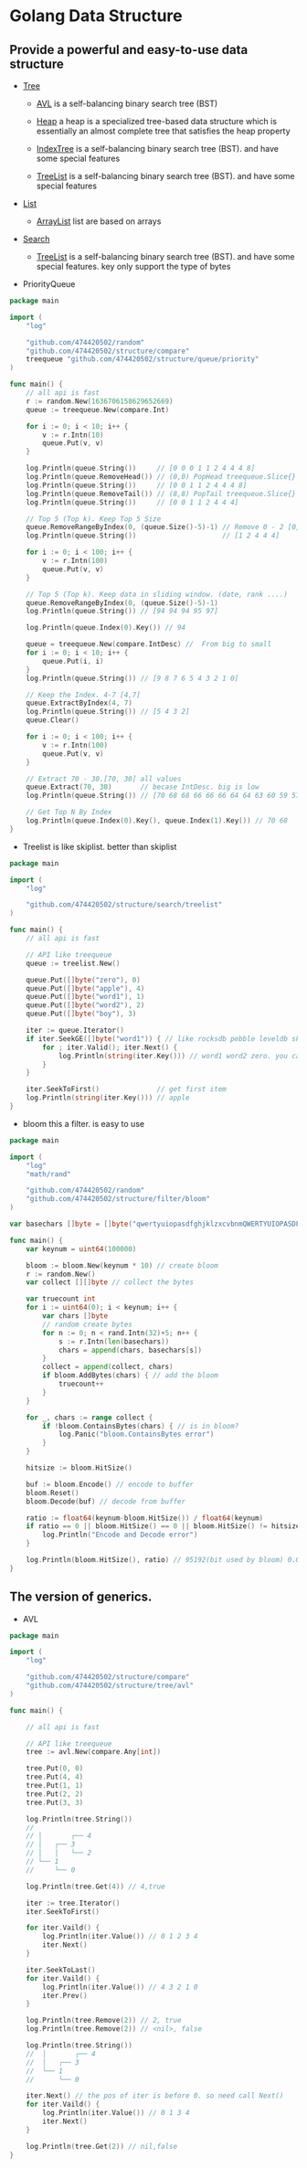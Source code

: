 # Golang Data Structure

## Provide a powerful and easy-to-use data structure

- [Tree](./tree)

	- [AVL](./tree/avl/doc.md) is a self-balancing binary search tree (BST)

	- [Heap](./tree/heap/doc.md)  a heap is a specialized tree-based data structure which is essentially an almost complete tree that satisfies the heap property

	- [IndexTree](./tree/indextree/doc.md)  is a self-balancing binary search tree (BST). and have some special features

	- [TreeList](./tree/treelist/doc.md)  is a self-balancing binary search tree (BST). and have some special features 

- [List](./list)

	- [ArrayList](./list/array_list/doc.md)  list are based on arrays 

- [Search](./search)
	- [TreeList](./search/treelist/doc.md) is a self-balancing binary search tree (BST). and have some special features. key only support the type of bytes 
	
* PriorityQueue

```go
package main

import (
	"log"

	"github.com/474420502/random"
	"github.com/474420502/structure/compare"
	treequeue "github.com/474420502/structure/queue/priority"
)

func main() {
	// all api is fast
	r := random.New(1636706158629652669)
	queue := treequeue.New(compare.Int)

	for i := 0; i < 10; i++ {
		v := r.Intn(10)
		queue.Put(v, v)
	}

	log.Println(queue.String())     // [0 0 0 1 1 2 4 4 4 8]
	log.Println(queue.RemoveHead()) // (0,0) PopHead treequeue.Slice{} Key = 0 Value = 0
	log.Println(queue.String())     // [0 0 1 1 2 4 4 4 8]
	log.Println(queue.RemoveTail()) // (8,8) PopTail treequeue.Slice{} Key = 8 Value = 8
	log.Println(queue.String())     // [0 0 1 1 2 4 4 4]

	// Top 5 (Top k). Keep Top 5 Size
	queue.RemoveRangeByIndex(0, (queue.Size()-5)-1) // Remove 0 - 2 [0,2]
	log.Println(queue.String())                     // [1 2 4 4 4]

	for i := 0; i < 100; i++ {
		v := r.Intn(100)
		queue.Put(v, v)
	}

	// Top 5 (Top k). Keep data in sliding window. (date, rank ....)
	queue.RemoveRangeByIndex(0, (queue.Size()-5)-1)
	log.Println(queue.String()) // [94 94 94 95 97]

	log.Println(queue.Index(0).Key()) // 94

	queue = treequeue.New(compare.IntDesc) //  From big to small
	for i := 0; i < 10; i++ {
		queue.Put(i, i)
	}
	log.Println(queue.String()) // [9 8 7 6 5 4 3 2 1 0]

	// Keep the Index. 4-7 [4,7]
	queue.ExtractByIndex(4, 7)
	log.Println(queue.String()) // [5 4 3 2]
	queue.Clear()

	for i := 0; i < 100; i++ {
		v := r.Intn(100)
		queue.Put(v, v)
	}

	// Extract 70 - 30.[70, 30] all values
	queue.Extract(70, 30)       // becase IntDesc. big is low
	log.Println(queue.String()) // [70 68 68 66 66 66 64 64 63 60 59 57 57 56 55 49 48 45 44 43 42 42 41 41 39 39 38 37 36 35 34 33 33]

	// Get Top N By Index
	log.Println(queue.Index(0).Key(), queue.Index(1).Key()) // 70 68
}
```

* Treelist is like skiplist. better than skiplist

```go
package main

import (
	"log"

	"github.com/474420502/structure/search/treelist"
)

func main() {
	// all api is fast

	// API like treequeue
	queue := treelist.New()

	queue.Put([]byte("zero"), 0)
	queue.Put([]byte("apple"), 4)
	queue.Put([]byte("word1"), 1)
	queue.Put([]byte("word2"), 2)
	queue.Put([]byte("boy"), 3)

	iter := queue.Iterator()
	if iter.SeekGE([]byte("word1")) { // like rocksdb pebble leveldb skiplist
		for ; iter.Valid(); iter.Next() {
			log.Println(string(iter.Key())) // word1 word2 zero. you can limit by yourself
		}
	}

	iter.SeekToFirst()              // get first item
	log.Println(string(iter.Key())) // apple
}

```

* bloom this a filter. is easy to use

```go 
package main

import (
	"log"
	"math/rand"

	"github.com/474420502/random"
	"github.com/474420502/structure/filter/bloom"
)

var basechars []byte = []byte("qwertyuiopasdfghjklzxcvbnmQWERTYUIOPASDFGHJKLZXCVBNM0123456789")

func main() {
	var keynum = uint64(100000)

	bloom := bloom.New(keynum * 10) // create bloom
	r := random.New()
	var collect [][]byte // collect the bytes

	var truecount int
	for i := uint64(0); i < keynum; i++ {
		var chars []byte
		// random create bytes
		for n := 0; n < rand.Intn(32)+5; n++ {
			s := r.Intn(len(basechars))
			chars = append(chars, basechars[s])
		}
		collect = append(collect, chars)
		if bloom.AddBytes(chars) { // add the bloom
			truecount++
		}
	}

	for _, chars := range collect {
		if !bloom.ContainsBytes(chars) { // is in bloom?
			log.Panic("bloom.ContainsBytes error")
		}
	}

	hitsize := bloom.HitSize()

	buf := bloom.Encode() // encode to buffer
	bloom.Reset()
	bloom.Decode(buf) // decode from buffer

	ratio := float64(keynum-bloom.HitSize()) / float64(keynum)
	if ratio == 0 || bloom.HitSize() == 0 || bloom.HitSize() != hitsize {
		log.Println("Encode and Decode error")
	}

	log.Println(bloom.HitSize(), ratio) // 95192(bit used by bloom) 0.04843(percentage of duplicates)
}
```

## The version of generics.

* AVL 

```go
package main

import (
	"log"

	"github.com/474420502/structure/compare"
	"github.com/474420502/structure/tree/avl"
)

func main() {

	// all api is fast

	// API like treequeue
	tree := avl.New(compare.Any[int])

	tree.Put(0, 0)
	tree.Put(4, 4)
	tree.Put(1, 1)
	tree.Put(2, 2)
	tree.Put(3, 3)

	log.Println(tree.String())
	//
	// │       ┌── 4
	// │   ┌── 3
	// │   │   └── 2
	// └── 1
	//     └── 0

	log.Println(tree.Get(4)) // 4,true

	iter := tree.Iterator()
	iter.SeekToFirst()

	for iter.Vaild() {
		log.Println(iter.Value()) // 0 1 2 3 4
		iter.Next()
	}

	iter.SeekToLast()
	for iter.Vaild() {
		log.Println(iter.Value()) // 4 3 2 1 0
		iter.Prev()
	}

	log.Println(tree.Remove(2)) // 2, true
	log.Println(tree.Remove(2)) // <nil>, false

	log.Println(tree.String())
	// 	│       ┌── 4
	// 	│   ┌── 3
	// 	└── 1
	// 		└── 0

	iter.Next() // the pos of iter is before 0. so need call Next()
	for iter.Vaild() {
		log.Println(iter.Value()) // 0 1 3 4
		iter.Next()
	}

	log.Println(tree.Get(2)) // nil,false
}

```